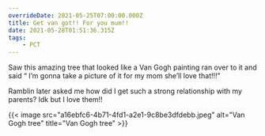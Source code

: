 ```yaml
---
overrideDate: 2021-05-25T07:00:00.000Z
title: Get van got!! For you mum!!
date: 2021-05-28T01:51:36.315Z
tags: 
    - PCT
---
```

Saw this amazing tree that looked like a Van Gogh painting ran over to it and said “ I’m gonna take a picture of it for my mom she’ll love that!!!”

Ramblin later asked me how did I get such a strong relationship with my parents? Idk but I love them!!

{{< image src="a16ebfc6-4b71-4fd1-a2e1-9c8be3dfdebb.jpeg" alt="Van Gogh tree" title="Van Gogh tree" >}}